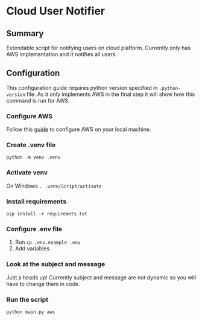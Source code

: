 # Cloud User Notifier

## Summary

Extendable script for notifying users on cloud platform. Currently only has AWS implementation and it notifies all users.

## Configuration
This configuration guide requires python version specified in `.python-version` file.
As it only implements AWS in the final step it will show how this command is run for AWS.

### Configure AWS
Follow this [guide](https://boto3.amazonaws.com/v1/documentation/api/latest/guide/quickstart.html#configuration) to configure AWS on your local machine.

### Create .venv file
``
python -m venv .venv
``

### Activate venv
On Windows
``
. .venv/Script/activate
``

### Install requirements
``
pip install -r requiremets.txt
``

### Configure .env file
1. Run `cp .env.example .env`
2. Add variables

### Look at the subject and message
Just a heads up! Currently subject and message are not dynamic so you will have to change them in code.

### Run the script
``
python main.py aws
``
